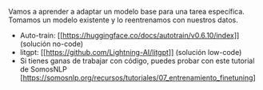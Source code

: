 Vamos a aprender a adaptar un modelo base para una tarea específica. Tomamos un modelo existente y lo reentrenamos con nuestros datos.

* Auto-train: [[https://huggingface.co/docs/autotrain/v0.6.10/index]] (solución no-code)
* litgpt: [[https://github.com/Lightning-AI/litgpt]] (solución low-code)
* Si tienes ganas de trabajar con código, puedes probar con este tutorial de SomosNLP [https://somosnlp.org/recursos/tutoriales/07_entrenamiento_finetuning]
  
